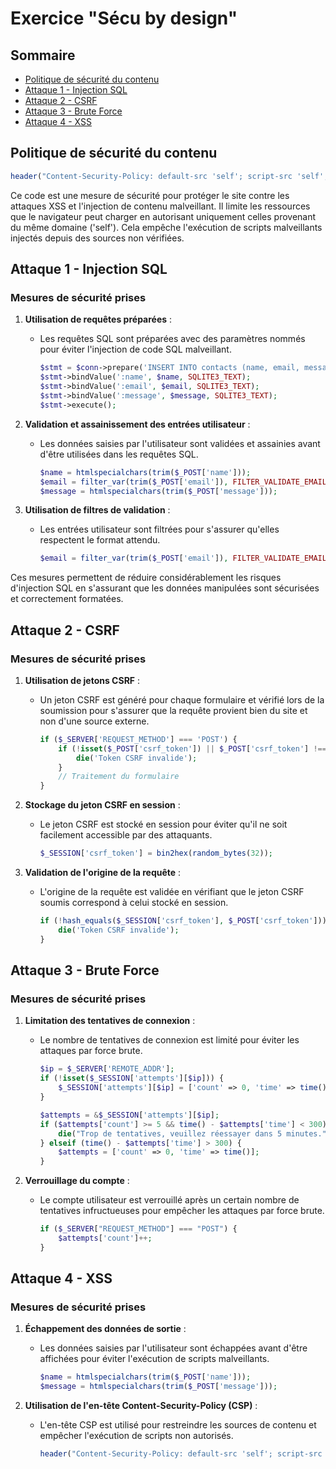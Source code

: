 # Exercice "Sécu by design"

## Sommaire
- [Politique de sécurité du contenu](#politique-de-sécurité-du-contenu)
- [Attaque 1 - Injection SQL](#attaque-1---injection-sql)
- [Attaque 2 - CSRF](#attaque-2---csrf)
- [Attaque 3 - Brute Force](#attaque-3---brute-force)
- [Attaque 4 - XSS](#attaque-4---xss)

## Politique de sécurité du contenu
  ```php
  header("Content-Security-Policy: default-src 'self'; script-src 'self'; object-src 'none'; base-uri 'self';");
  ```
  Ce code est une mesure de sécurité pour protéger le site contre les attaques XSS et l'injection de contenu malveillant. Il limite les ressources que le navigateur peut charger en autorisant uniquement celles provenant du même domaine ('self'). Cela empêche l'exécution de scripts malveillants injectés depuis des sources non vérifiées.
  
## Attaque 1 - Injection SQL

### Mesures de sécurité prises

1. **Utilisation de requêtes préparées** :
    - Les requêtes SQL sont préparées avec des paramètres nommés pour éviter l'injection de code SQL malveillant.
      ```php
      $stmt = $conn->prepare('INSERT INTO contacts (name, email, message) VALUES (:name, :email, :message)');
      $stmt->bindValue(':name', $name, SQLITE3_TEXT);
      $stmt->bindValue(':email', $email, SQLITE3_TEXT);
      $stmt->bindValue(':message', $message, SQLITE3_TEXT);
      $stmt->execute();
      ```

2. **Validation et assainissement des entrées utilisateur** :
    - Les données saisies par l'utilisateur sont validées et assainies avant d'être utilisées dans les requêtes SQL.
      ```php
      $name = htmlspecialchars(trim($_POST['name']));
      $email = filter_var(trim($_POST['email']), FILTER_VALIDATE_EMAIL);
      $message = htmlspecialchars(trim($_POST['message']));
      ```

3. **Utilisation de filtres de validation** :
    - Les entrées utilisateur sont filtrées pour s'assurer qu'elles respectent le format attendu.
      ```php
      $email = filter_var(trim($_POST['email']), FILTER_VALIDATE_EMAIL);
      ```

Ces mesures permettent de réduire considérablement les risques d'injection SQL en s'assurant que les données manipulées sont sécurisées et correctement formatées.

## Attaque 2 - CSRF

### Mesures de sécurité prises

1. **Utilisation de jetons CSRF** :
    - Un jeton CSRF est généré pour chaque formulaire et vérifié lors de la soumission pour s'assurer que la requête provient bien du site et non d'une source externe.
      ```php
      if ($_SERVER['REQUEST_METHOD'] === 'POST') {
          if (!isset($_POST['csrf_token']) || $_POST['csrf_token'] !== $_SESSION['csrf_token']) {
              die('Token CSRF invalide');
          }
          // Traitement du formulaire
      }
      ```
      
2. **Stockage du jeton CSRF en session** :
    - Le jeton CSRF est stocké en session pour éviter qu'il ne soit facilement accessible par des attaquants.
      ```php
      $_SESSION['csrf_token'] = bin2hex(random_bytes(32));
      ```
      
3. **Validation de l'origine de la requête** :
    - L'origine de la requête est validée en vérifiant que le jeton CSRF soumis correspond à celui stocké en session.
      ```php
      if (!hash_equals($_SESSION['csrf_token'], $_POST['csrf_token'])) {
          die('Token CSRF invalide');
      }
      ```

## Attaque 3 - Brute Force

### Mesures de sécurité prises

1. **Limitation des tentatives de connexion** :
   - Le nombre de tentatives de connexion est limité pour éviter les attaques par force brute.
     ```php
     $ip = $_SERVER['REMOTE_ADDR'];
     if (!isset($_SESSION['attempts'][$ip])) {
         $_SESSION['attempts'][$ip] = ['count' => 0, 'time' => time()];
     }

     $attempts = &$_SESSION['attempts'][$ip];
     if ($attempts['count'] >= 5 && time() - $attempts['time'] < 300) {
         die("Trop de tentatives, veuillez réessayer dans 5 minutes.");
     } elseif (time() - $attempts['time'] > 300) {
         $attempts = ['count' => 0, 'time' => time()];
     }
     ```

2. **Verrouillage du compte** :
   - Le compte utilisateur est verrouillé après un certain nombre de tentatives infructueuses pour empêcher les attaques par force brute.
     ```php
     if ($_SERVER["REQUEST_METHOD"] === "POST") {
         $attempts['count']++;
     }
     ```
     
## Attaque 4 - XSS

### Mesures de sécurité prises

1. **Échappement des données de sortie** :
   - Les données saisies par l'utilisateur sont échappées avant d'être affichées pour éviter l'exécution de scripts malveillants.
     ```php
     $name = htmlspecialchars(trim($_POST['name']));
     $message = htmlspecialchars(trim($_POST['message']));
     ```

2. **Utilisation de l'en-tête Content-Security-Policy (CSP)** :
   - L'en-tête CSP est utilisé pour restreindre les sources de contenu et empêcher l'exécution de scripts non autorisés.
     ```php
     header("Content-Security-Policy: default-src 'self'; script-src 'self'; object-src 'none'; base-uri 'self';");
     ```
